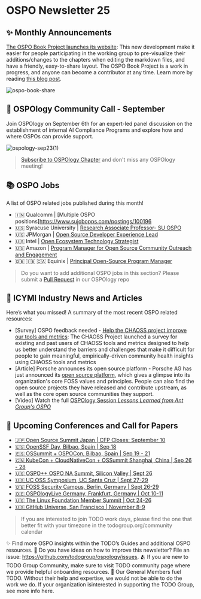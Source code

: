 # OSPO Newsletter 25

## ✨ Monthly Announcements 

[The OSPO Book Project launches its website]( https://ospobook.todogroup.org/): This new development make it easier for people participating in the working group to pre-visualize their additions/changes to the chapters when editing the markdown files, and have a friendly, easy-to-share layout. The OSPO Book Project is a work in progress, and anyone can become a contributor at any time. Learn more by reading [this blog post](https://todogroup.org/blog/ospo-book-project/).

![ospo-book-share](https://github.com/todogroup/ospology/assets/43671777/4b701a09-b77e-42d5-b33d-f7a4323021d7)

##  🍿 OSPOlogy Community Call - September

Join OSPOlogy on September 6th for an expert-led panel discussion on the establishment of internal AI Compliance Programs and explore how and where OSPOs can provide support.

![ospology-sep23(1)](https://github.com/todogroup/ospology/assets/43671777/fc1da07c-c40c-4f0f-a266-195c0afa19d7)


> [Subscribe to OSPOlogy Chapter](https://community.linuxfoundation.org/todo-group/) and don't miss any OSPOlogy meeting!


## 📚 OSPO Jobs

A list of OSPO related jobs published during this month!

* 🇮🇳 Qualcomm | [Multiple OSPO positions]https://www.sujobopps.com/postings/100196
* 🇺🇸 Syracuse University | [Research Associate Professor- SU OSPO](https://www.sujobopps.com/postings/100196)
* 🇺🇸 JPMorgan | [Open Source Developer Experience Lead](https://jpmc.fa.oraclecloud.com/hcmUI/CandidateExperience/en/sites/CX_1001/job/210441562)
* 🇺🇸 Intel | [Open Ecosystem Technology Strategist](https://intel.wd1.myworkdayjobs.com/External/job/Virtual-US/Open-Ecosystem-Technology-Strategist_JR0247670)
* 🇺🇸 Amazon | [Program Manager for Open Source Community Outreach and Engagement](https://www.amazon.jobs/en/jobs/2429652/program-manager-for-open-source-community-outreach-and-engagement-aws-open-source-strategy-and-marketing)
* 🇩🇪 🇮🇪 🇨🇦 Equinix | [Principal Open-Source Program Manager](https://careers.equinix.com/jobs/principal-open-source-program-manager-redwood-city-california-united-states-amsterdam-netherlands-dublin-ireland-frankfurt-germany-london-united-kingdom-toronto-ontario-canada-warsaw-poland)


> Do you want to add additional OSPO jobs in this section? Please submit a [Pull Request](https://github.com/todogroup/ospology/tree/main/newsletter#how-to-contribute-to-osponews) in our OSPOlogy repo


## 📌 ICYMI Industry News and Articles

Here’s what you missed! A summary of the most recent OSPO related resources:

* [Survey] OSPO feedback needed - [Help the CHAOSS project improve our tools and metrics](https://chaoss.community/survey-help-the-chaoss-project-improve-our-tools-and-metrics/): The CHAOSS Project launched a survey
for existing and past users of CHAOSS tools and metrics designed to help us better understand the barriers and challenges that make it difficult for people to gain meaningful, empirically-driven community health
insights using CHAOSS tools and metrics
* [Article] Porsche announces its open source platform - Porsche AG has just announced its [open source platform](https://opensource.porsche.com/#foss-movement), which gives a glimpse into its organization's core FOSS values and principles. People can also find the open source projects they have released and contribute upstream, as well as the core open source communities they support.
* [Video] Watch the full [OSPOlogy Session *Lessons Learned from Ant Group's OSPO*](https://youtu.be/RuiRYmm2q7E)


## 📎 Upcoming Conferences and Call for Papers

* [🇯🇵 Open Source Summit Japan | CFP Closes: September 10](https://events.linuxfoundation.org/open-source-summit-japan/)
* [🇪🇸 OpenSSF Day, Bilbao, Spain | Sep 18](https://events.linuxfoundation.org/openssf-day-europe/)
* [🇪🇸 OSSummit + OSPOCon, Bilbao, Spain | Sep 19 - 21](https://events.linuxfoundation.org/lf-europe-member-summit/)
* [🇨🇳 KubeCon + CloudNativeCon + OSSummit Shanghai, China | Sep 26 - 28](https://www.lfasiallc.com/kubecon-cloudnativecon-open-source-summit-china/)
* [🇺🇸 OSPO++ OSPO NA Summit, Silicon Valley | Sept 26 ](https://ospoplusplus.org/events/)
* [🇺🇸 UC OSS Symposium, UC Santa Cruz | Sept 27-29](https://ospo.ucsc.edu/)
* [🇩🇪 FOSS Security Campus, Berlin, Germany | Sept 26-29](https://foss-security-campus.de/)
* [🇩🇪 OSPOlogyLive Germany, Frankfurt, Germany | Oct 10-11](https://community.linuxfoundation.org/events/details/lfhq-ospology-european-chapter-presents-ospologylive-germany/)
* [🇺🇸 The Linux Foundation Member Summit | Oct 24-26](https://events.linuxfoundation.org/lf-member-summit/)
* [🇺🇸 GitHub Universe, San Francisco | November 8-9](https://reg.rainfocus.com/flow/github/universe23/cfp/page/cfslandingpage)

  

> If you are interested to join TODO work days, please find the one that better fit with your timezone in the todogroup.org/community calendar

✨ Find more OSPO insights within the TODO’s Guides and additional OSPO resources.
🧐 Do you have ideas on how to improve this newsletter? File an issue: https://github.com/todogroup/ospology/issues.
🫂 If you are new to TODO Group Community, make sure to visit TODO community page where we provide helpful onboarding resources.
💚 Our General Members fuel TODO. Without their help and expertise, we would not be able to do the work we do. If your organization isinterested in supporting the TODO Group, see more info here.
